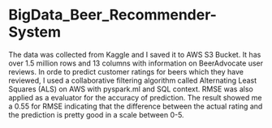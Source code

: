 # BigData_Beer_Recommender-System
The data was collected from Kaggle and I saved it to AWS S3 Bucket. It has over 1.5 million rows and 13 columns with information on BeerAdvocate user reviews. In orde to predict customer ratings for beers which they have reviewed, I used a collaborative filtering algorithm called Alternating Least Squares (ALS) on AWS with pyspark.ml and SQL context. RMSE was also applied as a evaluator for the accuracy of prediction. The result showed me a 0.55 for RMSE indicating that the difference between the actual rating and the prediction is pretty good in a scale between 0-5. 

